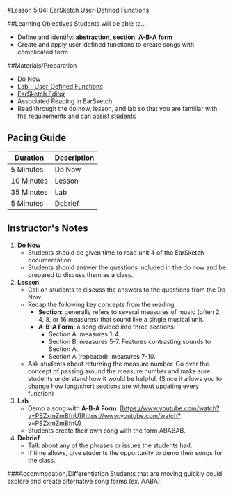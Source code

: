 #Lesson 5.04: EarSketch User-Defined Functions

##Learning Objectives
Students will be able to...

* Define and identify: **abstraction**, **section**, **A-B-A form**
* Create and apply user-defined functions to create songs with complicated form


##Materials/Preparation
* [Do Now]
* [Lab - User-Defined Functions]
* [EarSketch Editor]
* Associated Reading in EarSketch
*  Read through the do now, lesson, and lab so that you are familiar with the requirements and can assist students

## Pacing Guide
| **Duration**   | **Description** |
| ---------- | ----------- |
| 5 Minutes  | Do Now      |
| 10 Minutes | Lesson      |
| 35 Minutes | Lab         |
| 5 Minutes | Debrief     |

## Instructor's Notes

1. **Do Now**
    * Students should be given time to read unit 4 of the EarSketch documentation.
    * Students should answer the questions included in the do now and be prepared to discuss them as a class.
2. **Lesson**
	* Call on students to discuss the answers to the questions from the Do Now.
	* Recap the following key concepts from the reading:
		* **Section**: generally refers to several measures of music (often 2, 4, 8, or 16 measures) that sound like a single musical unit.
		* **A-B-A Form**: a song divided into three sections:
			* Section A: measures 1-4.
			* Section B: measures 5-7. Features contrasting sounds to Section A.
			* Section A (repeated): measures 7-10.
	* Ask students about returning the measure number. Go over the concept of passing around the measure number and make sure students understand how it would be helpful. (Since it allows you to change how long/short sections are without updating every function)
3. **Lab**	
	* Demo a song with **A-B-A Form**: [https://www.youtube.com/watch?v=PSZxmZmBfnU](https://www.youtube.com/watch?v=PSZxmZmBfnU)
	* Students create their own song with the form ABABAB. 
4. **Debrief**
	* Talk about any of the phrases or issues the students had. 
	* If time allows, give students the opportunity to demo their songs for the class.

###Accommodation/Differentiation
Students that are moving quickly could explore and create alternative song forms (ex. AABA).

[Do Now]: do_now.md
[Lab - User-Defined Functions]: lab.md
[EarSketch Editor]: http://earsketch.gatech.edu/earsketch2/